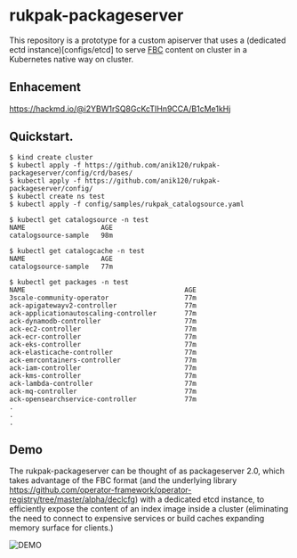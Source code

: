 # rukpak-packageserver

This repository is a prototype for a custom apiserver that uses a (dedicated ectd instance)[configs/etcd] to serve [FBC](https://olm.operatorframework.io/docs/reference/file-based-catalogs/#docs) content on cluster in a Kubernetes native way on cluster.


## Enhacement 

https://hackmd.io/@i2YBW1rSQ8GcKcTIHn9CCA/B1cMe1kHj

## Quickstart. 

```
$ kind create cluster
$ kubectl apply -f https://github.com/anik120/rukpak-packageserver/config/crd/bases/
$ kubectl apply -f https://github.com/anik120/rukpak-packageserver/config/
$ kubectl create ns test
$ kubectl apply -f config/samples/rukpak_catalogsource.yaml

$ kubectl get catalogsource -n test 
NAME                   AGE
catalogsource-sample   98m

$ kubectl get catalogcache -n test 
NAME                   AGE
catalogsource-sample   77m

$ kubectl get packages -n test 
NAME                                        AGE
3scale-community-operator                   77m
ack-apigatewayv2-controller                 77m
ack-applicationautoscaling-controller       77m
ack-dynamodb-controller                     77m
ack-ec2-controller                          77m
ack-ecr-controller                          77m
ack-eks-controller                          77m
ack-elasticache-controller                  77m
ack-emrcontainers-controller                77m
ack-iam-controller                          77m
ack-kms-controller                          77m
ack-lambda-controller                       77m
ack-mq-controller                           77m
ack-opensearchservice-controller            77m
.
.
.
```

 ## Demo 

 The rukpak-packageserver can be thought of as packageserver 2.0, which takes advantage of the FBC format (and the underlying library https://github.com/operator-framework/operator-registry/tree/master/alpha/declcfg) with a dedicated etcd instance, to efficiently expose the content of an index image inside a cluster (eliminating the need to connect to expensive services or build caches expanding memory surface for clients.)

![DEMO](./docs/static_includes/demo.gif)